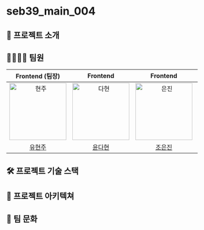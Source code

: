 # seb39_main_004

## 📑 프로젝트 소개

## 👨‍👨‍👧‍👧 팀원

|                                     Frontend (팀장)                                      |                                         Frontend                                         |                                         Frontend                                         |                                          Backend                                          |                                         Backend                                          |
| :--------------------------------------------------------------------------------------: | :--------------------------------------------------------------------------------------: | :--------------------------------------------------------------------------------------: | :---------------------------------------------------------------------------------------: | :--------------------------------------------------------------------------------------: |
| <img src="https://avatars.githubusercontent.com/u/59650985?v=4" width=150px alt="현주"/> | <img src="https://avatars.githubusercontent.com/u/56382387?v=4" width=150px alt="다현"/> | <img src="https://avatars.githubusercontent.com/u/90553688?v=4" width=150px alt="은진"/> | <img src="https://avatars.githubusercontent.com/u/104341003?v=4" width=150px alt="원용"/> | <img src="https://avatars.githubusercontent.com/u/73704053?v=4" width=150px alt="효준"/> |
|                          [유현주](https://github.com/yoohyunju)                          |                           [윤다현](https://github.com/dulce04)                           |                          [조은진](https://github.com/JoeunNAL)                           |                           [이원용](https://github.com/ItsWard)                            |                          [왕효준](https://github.com/gywns0417)                          |

## 🛠️ 프로젝트 기술 스택

## 📜 프로젝트 아키텍쳐

## 🥰 팀 문화
